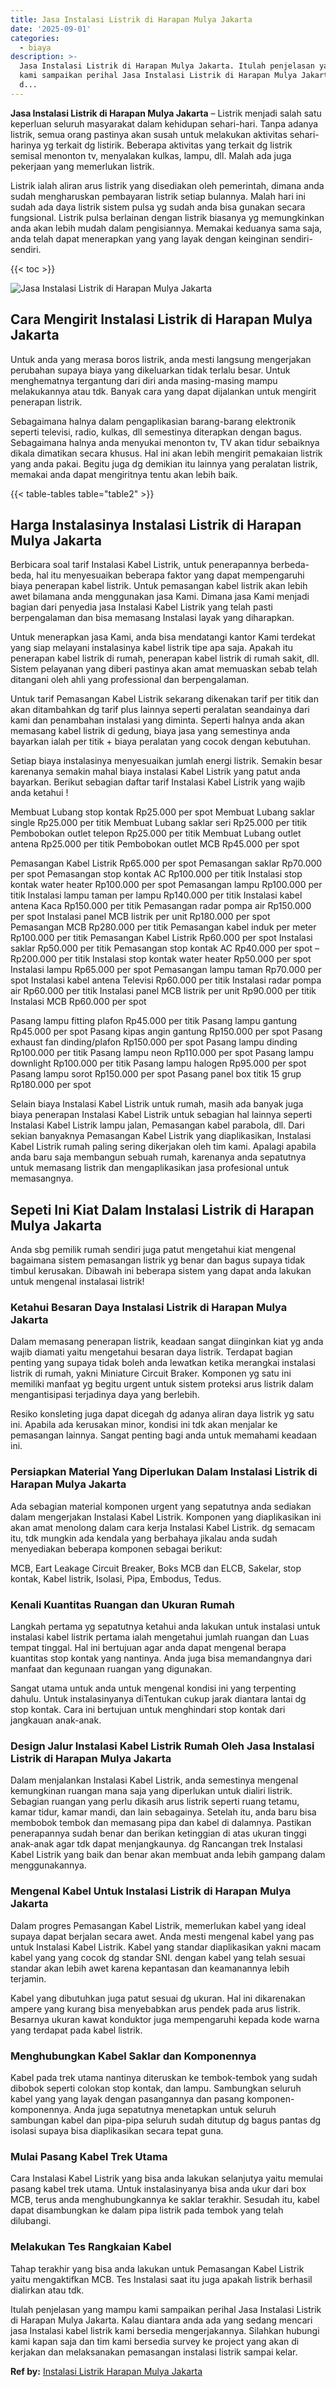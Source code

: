```yaml
---
title: Jasa Instalasi Listrik di Harapan Mulya Jakarta
date: '2025-09-01'
categories:
  - biaya
description: >-
  Jasa Instalasi Listrik di Harapan Mulya Jakarta. Itulah penjelasan yang mampu
  kami sampaikan perihal Jasa Instalasi Listrik di Harapan Mulya Jakarta. Kalau
  d...
---
```


**Jasa Instalasi Listrik di Harapan Mulya Jakarta** – Listrik menjadi salah satu keperluan seluruh masyarakat dalam kehidupan sehari-hari. Tanpa adanya listrik, semua orang pastinya akan susah untuk melakukan aktivitas sehari-harinya yg terkait dg listirik. Beberapa aktivitas yang terkait dg listrik semisal menonton tv, menyalakan kulkas, lampu, dll. Malah ada juga pekerjaan yang memerlukan listrik.

Listrik ialah aliran arus listrik yang disediakan oleh pemerintah, dimana anda sudah mengharuskan pembayaran listrik setiap bulannya. Malah hari ini sudah ada daya listrik sistem pulsa yg sudah anda bisa gunakan secara fungsional. Listrik pulsa berlainan dengan listrik biasanya yg memungkinkan anda akan lebih mudah dalam pengisiannya. Memakai keduanya sama saja, anda telah dapat menerapkan yang yang layak dengan keinginan sendiri-sendiri.

{{< toc >}}

![Jasa Instalasi Listrik di Harapan Mulya Jakarta](/images/instalasi-listrik-murah07.png)

## Cara Mengirit Instalasi Listrik di Harapan Mulya Jakarta

Untuk anda yang merasa boros listrik, anda mesti langsung mengerjakan perubahan supaya biaya yang dikeluarkan tidak terlalu besar. Untuk menghematnya tergantung dari diri anda masing-masing mampu melakukannya atau tdk. Banyak cara yang dapat dijalankan untuk mengirit penerapan listrik.

Sebagaimana halnya dalam pengaplikasian barang-barang elektronik seperti televisi, radio, kulkas, dll semestinya diterapkan dengan bagus. Sebagaimana halnya anda menyukai menonton tv, TV akan tidur sebaiknya dikala dimatikan secara khusus. Hal ini akan lebih mengirit pemakaian listrik yang anda pakai. Begitu juga dg demikian itu lainnya yang peralatan listrik, memakai anda dapat mengiritnya tentu akan lebih baik.

{{< table-tables table="table2" >}}

## Harga Instalasinya Instalasi Listrik di Harapan Mulya Jakarta

Berbicara soal tarif Instalasi Kabel Listrik, untuk penerapannya berbeda-beda, hal itu menyesuaikan beberapa faktor yang dapat mempengaruhi biaya penerapan kabel listrik. Untuk pemasangan kabel listrik akan lebih awet bilamana anda menggunakan jasa Kami. Dimana jasa Kami menjadi bagian dari penyedia jasa Instalasi Kabel Listrik yang telah pasti berpengalaman dan bisa memasang Instalasi layak yang diharapkan.

Untuk menerapkan jasa Kami, anda bisa mendatangi kantor Kami terdekat yang siap melayani instalasinya kabel listrik tipe apa saja. Apakah itu penerapan kabel listrik di rumah, penerapan kabel listrik di rumah sakit, dll. Sistem pelayanan yang diberi pastinya akan amat memuaskan sebab telah ditangani oleh ahli yang professional dan berpengalaman.

Untuk tarif Pemasangan Kabel Listrik sekarang dikenakan tarif per titik dan akan ditambahkan dg tarif plus lainnya seperti peralatan seandainya dari kami dan penambahan instalasi yang diminta. Seperti halnya anda akan memasang kabel listrik di gedung, biaya jasa yang semestinya anda bayarkan ialah per titik + biaya peralatan yang cocok dengan kebutuhan.

Setiap biaya instalasinya menyesuaikan jumlah energi listrik. Semakin besar karenanya semakin mahal biaya instalasi Kabel Listrik yang patut anda bayarkan. Berikut sebagian daftar tarif Instalasi Kabel Listrik yang wajib anda ketahui !

Membuat Lubang stop kontak Rp25.000 per spot Membuat Lubang saklar single Rp25.000 per titik Membuat Lubang saklar seri Rp25.000 per titik Pembobokan outlet telepon Rp25.000 per titik Membuat Lubang outlet antena Rp25.000 per titik Pembobokan outlet MCB Rp45.000 per spot

Pemasangan Kabel Listrik Rp65.000 per spot Pemasangan saklar Rp70.000 per spot Pemasangan stop kontak AC Rp100.000 per titik Instalasi stop kontak water heater Rp100.000 per spot Pemasangan lampu Rp100.000 per titik Instalasi lampu taman per lampu Rp140.000 per titik Instalasi kabel antena Kaca Rp150.000 per titik Pemasangan radar pompa air Rp150.000 per spot Instalasi panel MCB listrik per unit Rp180.000 per spot Pemasangan MCB Rp280.000 per titik Pemasangan kabel induk per meter Rp100.000 per titik Pemasangan Kabel Listrik Rp60.000 per spot Instalasi saklar Rp50.000 per titik Pemasangan stop kontak AC Rp40.000 per spot – Rp200.000 per titik Instalasi stop kontak water heater Rp50.000 per spot Instalasi lampu Rp65.000 per spot Pemasangan lampu taman Rp70.000 per spot Instalasi kabel antena Televisi Rp60.000 per titik Instalasi radar pompa air Rp60.000 per titik Instalasi panel MCB listrik per unit Rp90.000 per titik Instalasi MCB Rp60.000 per spot

Pasang lampu fitting plafon Rp45.000 per titik Pasang lampu gantung Rp45.000 per spot Pasang kipas angin gantung Rp150.000 per spot Pasang exhaust fan dinding/plafon Rp150.000 per spot Pasang lampu dinding Rp100.000 per titik Pasang lampu neon Rp110.000 per spot Pasang lampu downlight Rp100.000 per titik Pasang lampu halogen Rp95.000 per spot Pasang lampu sorot Rp150.000 per spot Pasang panel box titik 15 grup Rp180.000 per spot

Selain biaya Instalasi Kabel Listrik untuk rumah, masih ada banyak juga biaya penerapan Instalasi Kabel Listrik untuk sebagian hal lainnya seperti Instalasi Kabel Listrik lampu jalan, Pemasangan kabel parabola, dll. Dari sekian banyaknya Pemasangan Kabel Listrik yang diaplikasikan, Instalasi Kabel Listrik rumah paling sering dikerjakan oleh tim kami. Apalagi apabila anda baru saja membangun sebuah rumah, karenanya anda sepatutnya untuk memasang listrik dan mengaplikasikan jasa profesional untuk memasangnya.

## Sepeti Ini Kiat Dalam Instalasi Listrik di Harapan Mulya Jakarta


Anda sbg pemilik rumah sendiri juga patut mengetahui kiat mengenal bagaimana sistem pemasangan listrik yg benar dan bagus supaya tidak timbul kerusakan. Dibawah ini beberapa sistem yang dapat anda lakukan untuk mengenal instalasai listrik!

### Ketahui Besaran Daya Instalasi Listrik di Harapan Mulya Jakarta

Dalam memasang penerapan listrik, keadaan sangat diinginkan kiat yg anda wajib diamati yaitu mengetahui besaran daya listrik. Terdapat bagian penting yang supaya tidak boleh anda lewatkan ketika merangkai instalasi listrik di rumah, yakni Miniature Circuit Braker. Komponen yg satu ini memiliki manfaat yg begitu urgent untuk sistem proteksi arus listrik dalam mengantisipasi terjadinya daya yang berlebih.

Resiko konsleting juga dapat dicegah dg adanya aliran daya listrik yg satu ini. Apabila ada kerusakan minor, kondisi ini tdk akan menjalar ke pemasangan lainnya. Sangat penting bagi anda untuk memahami keadaan ini.

### Persiapkan Material Yang Diperlukan Dalam Instalasi Listrik di Harapan Mulya Jakarta

Ada sebagian material komponen urgent yang sepatutnya anda sediakan dalam mengerjakan Instalasi Kabel Listrik. Komponen yang diaplikasikan ini akan amat menolong dalam cara kerja Instalasi Kabel Listrik. dg semacam itu, tdk mungkin ada kendala yang berbahaya jikalau anda sudah menyediakan beberapa komponen sebagai berikut:

MCB, Eart Leakage Circuit Breaker, Boks MCB dan ELCB, Sakelar, stop kontak, Kabel listrik, Isolasi, Pipa, Embodus, Tedus.

### Kenali Kuantitas Ruangan dan Ukuran Rumah

Langkah pertama yg sepatutnya ketahui anda lakukan untuk instalasi untuk instalasi kabel listrik pertama ialah mengetahui jumlah ruangan dan Luas tempat tinggal. Hal ini bertujuan agar anda dapat mengenal berapa kuantitas stop kontak yang nantinya. Anda juga bisa memandangnya dari manfaat dan kegunaan ruangan yang digunakan.

Sangat utama untuk anda untuk mengenal kondisi ini yang terpenting dahulu. Untuk instalasinyanya diTentukan cukup jarak diantara lantai dg stop kontak. Cara ini bertujuan untuk menghindari stop kontak dari jangkauan anak-anak.

### Design Jalur Instalasi Kabel Listrik Rumah Oleh Jasa Instalasi Listrik di Harapan Mulya Jakarta

Dalam menjalankan Instalasi Kabel Listrik, anda semestinya mengenal kemungkinan ruangan mana saja yang diperlukan untuk dialiri listrik. Sebagian ruangan yang perlu dikasih arus listrik seperti ruang tetamu, kamar tidur, kamar mandi, dan lain sebagainya. Setelah itu, anda baru bisa membobok tembok dan memasang pipa dan kabel di dalamnya. Pastikan penerapannya sudah benar dan berikan ketinggian di atas ukuran tinggi anak-anak agar tdk dapat menjangkaunya. dg Rancangan trek Instalasi Kabel Listrik yang baik dan benar akan membuat anda lebih gampang dalam menggunakannya.

### Mengenal Kabel Untuk Instalasi Listrik di Harapan Mulya Jakarta

Dalam progres Pemasangan Kabel Listrik, memerlukan kabel yang ideal supaya dapat berjalan secara awet. Anda mesti mengenal kabel yang pas untuk Instalasi Kabel Listrik. Kabel yang standar diaplikasikan yakni macam kabel yang yang cocok dg standar SNI. dengan kabel yang telah sesuai standar akan lebih awet karena kepantasan dan keamanannya lebih terjamin.

Kabel yang dibutuhkan juga patut sesuai dg ukuran. Hal ini dikarenakan ampere yang kurang bisa menyebabkan arus pendek pada arus listrik. Besarnya ukuran kawat konduktor juga mempengaruhi kepada kode warna yang terdapat pada kabel listrik.

### Menghubungkan Kabel Saklar dan Komponennya

Kabel pada trek utama nantinya diteruskan ke tembok-tembok yang sudah dibobok seperti colokan stop kontak, dan lampu. Sambungkan seluruh kabel yang yang layak dengan pasangannya dan pasang komponen-komponennya. Anda juga sepatutnya menetapkan untuk seluruh sambungan kabel dan pipa-pipa seluruh sudah ditutup dg bagus pantas dg isolasi supaya bisa diaplikasikan secara tepat guna.

### Mulai Pasang Kabel Trek Utama

Cara Instalasi Kabel Listrik yang bisa anda lakukan selanjutya yaitu memulai pasang kabel trek utama. Untuk instalasinyanya bisa anda ukur dari box MCB, terus anda menghubungkannya ke saklar terakhir. Sesudah itu, kabel dapat disambungkan ke dalam pipa listrik pada tembok yang telah dilubangi.

### Melakukan Tes Rangkaian Kabel

Tahap terakhir yang bisa anda lakukan untuk Pemasangan Kabel Listrik yaitu mengaktifkan MCB. Tes Instalasi saat itu juga apakah listrik berhasil dialirkan atau tdk.

Itulah penjelasan yang mampu kami sampaikan perihal Jasa Instalasi Listrik di Harapan Mulya Jakarta. Kalau diantara anda ada yang sedang mencari jasa Instalasi kabel listrik kami bersedia mengerjakannya. Silahkan hubungi kami kapan saja dan tim kami bersedia survey ke project yang akan di kerjakan dan melaksanakan pemasangan instalasi listrik sampai kelar.

**Ref by:** [Instalasi Listrik Harapan Mulya Jakarta](https://id.wikipedia.org/wiki/Instalasi)

